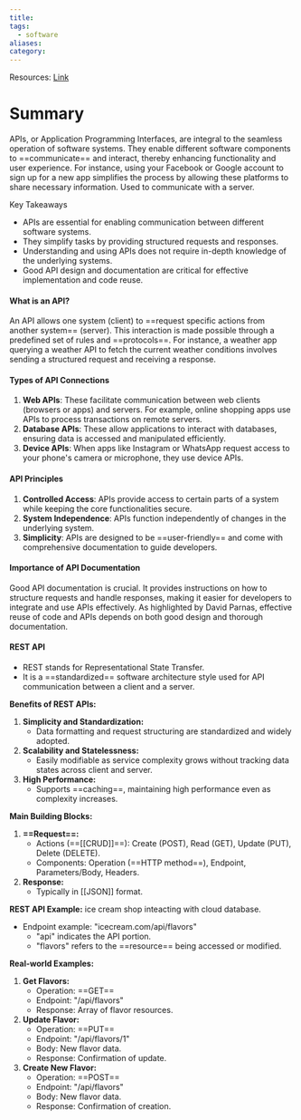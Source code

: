 ```yaml
---
title: 
tags:
  - software
aliases: 
category:
---
```


Resources:
[Link](https://www.youtube.com/watch?v=yBZO5Rb4ibo)
# Summary

APIs, or Application Programming Interfaces, are integral to the seamless operation of software systems. They enable different software components to ==communicate== and interact, thereby enhancing functionality and user experience. For instance, using your Facebook or Google account to sign up for a new app simplifies the process by allowing these platforms to share necessary information. Used to communicate with a server.

 Key Takeaways
- APIs are essential for enabling communication between different software systems.
- They simplify tasks by providing structured requests and responses.
- Understanding and using APIs does not require in-depth knowledge of the underlying systems.
- Good API design and documentation are critical for effective implementation and code reuse.
#### What is an API?

An API  allows one system (client) to ==request specific actions from another system== (server). This interaction is made possible through a predefined set of rules and ==protocols==. For instance, a weather app querying a weather API to fetch the current weather conditions involves sending a structured request and receiving a response.
#### Types of API Connections

1. **Web APIs**: These facilitate communication between web clients (browsers or apps) and servers. For example, online shopping apps use APIs to process transactions on remote servers.
2. **Database APIs**: These allow applications to interact with databases, ensuring data is accessed and manipulated efficiently.
3. **Device APIs**: When apps like Instagram or WhatsApp request access to your phone's camera or microphone, they use device APIs.
#### API Principles

1. **Controlled Access**: APIs provide access to certain parts of a system while keeping the core functionalities secure.
2. **System Independence**: APIs function independently of changes in the underlying system.
3. **Simplicity**: APIs are designed to be ==user-friendly== and come with comprehensive documentation to guide developers.
#### Importance of API Documentation

Good API documentation is crucial. It provides instructions on how to structure requests and handle responses, making it easier for developers to integrate and use APIs effectively. As highlighted by David Parnas, effective reuse of code and APIs depends on both good design and thorough documentation.

#### REST API
- REST stands for Representational State Transfer.
- It is a ==standardized== software architecture style used for API communication between a client and a server.

**Benefits of REST APIs:**
1. **Simplicity and Standardization:**
   - Data formatting and request structuring are standardized and widely adopted.
2. **Scalability and Statelessness:**
   - Easily modifiable as service complexity grows without tracking data states across client and server.
3. **High Performance:**
   - Supports ==caching==, maintaining high performance even as complexity increases.

**Main Building Blocks:**
1. **==Request==:**
   - Actions (==[[CRUD]]==): Create (POST), Read (GET), Update (PUT), Delete (DELETE).
   - Components: Operation (==HTTP method==), Endpoint, Parameters/Body, Headers.
2. **Response:**
   - Typically in [[JSON]] format.

**REST API Example:**
ice cream shop inteacting with cloud database.
- Endpoint example: "icecream.com/api/flavors"
  - "api" indicates the API portion.
  - "flavors" refers to the ==resource== being accessed or modified.

**Real-world Examples:**
1. **Get Flavors:**
   - Operation: ==GET==
   - Endpoint: "/api/flavors"
   - Response: Array of flavor resources.
2. **Update Flavor:**
   - Operation: ==PUT==
   - Endpoint: "/api/flavors/1"
   - Body: New flavor data.
   - Response: Confirmation of update.
3. **Create New Flavor:**
   - Operation: ==POST==
   - Endpoint: "/api/flavors"
   - Body: New flavor data.
   - Response: Confirmation of creation.